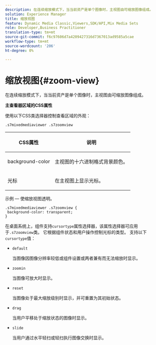 ```yaml
---
description: 在连续缩放模式下，当当前资产是单个图像时，主视图由可缩放图像组成。
solution: Experience Manager
title: 缩放视图
feature: Dynamic Media Classic,Viewers,SDK/API,Mix Media Sets
role: Developer,Business Practitioner
translation-type: tm+mt
source-git-commit: f6c97606d7a4209427316d7367013ad9585a5cae
workflow-type: tm+mt
source-wordcount: '206'
ht-degree: 0%

---
```



# 缩放视图{#zoom-view}

在连续缩放模式下，当当前资产是单个图像时，主视图由可缩放图像组成。

<!--<a id="section_061E550C1C1D4DB2BD663A898895B38C"></a>-->

**主查看器区域的CSS属性**

使用以下CSS类选择器控制查看区域的外观：

```
.s7mixedmediaviewer .s7zoomview
```

<table id="table_94EE3F5BBE4547C0B4943471CEE7EDE4"> 
 <thead> 
  <tr> 
   <th colname="col1" class="entry"> <p> CSS属性 </p> </th> 
   <th colname="col2" class="entry"> <p>说明 </p> </th> 
  </tr> 
 </thead>
 <tbody> 
  <tr> 
   <td colname="col1"> <p> <span class="codeph"> background-color  </span> </p> </td> 
   <td colname="col2"> <p> 主视图的十六进制格式背景颜色。 </p> </td> 
  </tr> 
  <tr> 
   <td colname="col1"> <p> <span class="codeph"> 光标  </span> </p> </td> 
   <td colname="col2"> <p>在主视图上显示光标。 </p> </td> 
  </tr> 
 </tbody> 
</table>

示例 — 使缩放视图透明。

```
.s7mixedmediaviewer .s7zoomview { 
 background-color: transparent; 
}
```

在桌面系统上，组件支持`cursortype`属性选择器，该属性选择器可应用于`.s7zoomview`类。 它根据组件状态和用户操作控制光标的类型。 支持以下`cursortype`值：

* `default`

   当图像因图像分辨率较低或组件设置或两者兼有而无法缩放时显示。

* `zoomin`

   当图像可放大时显示。

* `reset`

   当图像处于最大缩放级别时显示，并可重置为其初始状态。

* `drag`

   当用户平移处于缩放状态的图像时显示。

* `slide`

   当用户通过水平轻扫或轻扫执行图像交换时显示。

